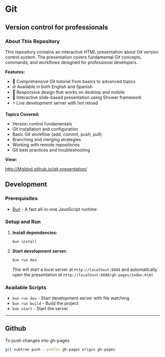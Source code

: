 # Git

## Version control for professionals

### About This Repository

This repository contains an interactive HTML presentation about Git version control system. The presentation covers fundamental Git concepts, commands, and workflows designed for professional developers.

**Features:**
- 🎯 Comprehensive Git tutorial from basics to advanced topics
- 🌐 Available in both English and Spanish
- 📱 Responsive design that works on desktop and mobile
- 🎨 Interactive slide-based presentation using Shower framework
- ⚡ Live development server with hot reload

**Topics Covered:**
- Version control fundamentals
- Git installation and configuration
- Basic Git workflow (add, commit, push, pull)
- Branching and merging strategies
- Working with remote repositories
- Git best practices and troubleshooting

**View:**

http://Mgldvd.github.io/git-presentation/

## Development

### Prerequisites
- [Bun](https://bun.sh/) - A fast all-in-one JavaScript runtime

### Setup and Run

1. **Install dependencies:**
   ```bash
   bun install
   ```

2. **Start development server:**
   ```bash
   bun run dev
   ```
   This will start a local server at `http://localhost:8888` and automatically open the presentation at `http://localhost:8888/gh-pages/index.html`

### Available Scripts

- `bun run dev` - Start development server with file watching
- `bun run build` - Build the project
- `bun start` - Start the server

-----

## Github

To push changes into gh-pages

```bash
git subtree push --prefix gh-pages origin gh-pages
```
